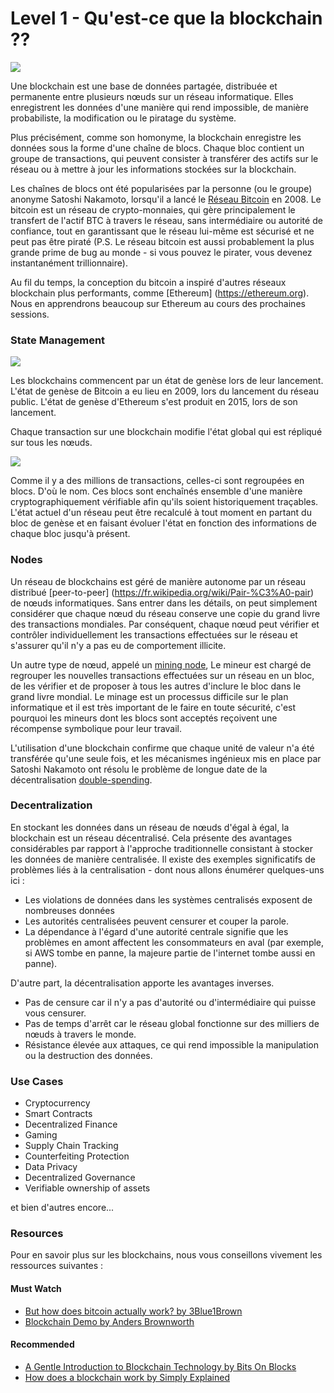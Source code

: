 # Level 1 - Qu'est-ce que la blockchain ??
![](https://i.imgur.com/Pn1B0t8.png)

Une blockchain est une base de données partagée, distribuée et permanente entre plusieurs nœuds sur un réseau informatique. Elles enregistrent les données d'une manière qui rend impossible, de manière probabiliste, la modification ou le piratage du système.

Plus précisément, comme son homonyme, la blockchain enregistre les données sous la forme d'une chaîne de blocs. Chaque bloc contient un groupe de transactions, qui peuvent consister à transférer des actifs sur le réseau ou à mettre à jour les informations stockées sur la blockchain.

Les chaînes de blocs ont été popularisées par la personne (ou le groupe) anonyme Satoshi Nakamoto, lorsqu'il a lancé le [Réseau Bitcoin](https://bitcoin.org) en 2008. Le bitcoin est un réseau de crypto-monnaies, qui gère principalement le transfert de l'actif BTC à travers le réseau, sans intermédiaire ou autorité de confiance, tout en garantissant que le réseau lui-même est sécurisé et ne peut pas être piraté (P.S. Le réseau bitcoin est aussi probablement la plus grande prime de bug au monde - si vous pouvez le pirater, vous devenez instantanément trillionnaire).

<Quiz questionId="25642ab6-6359-4d96-b361-9bcda3924821" />

Au fil du temps, la conception du bitcoin a inspiré d'autres réseaux blockchain plus performants, comme [Ethereum] (https://ethereum.org). Nous en apprendrons beaucoup sur Ethereum au cours des prochaines sessions.

<Quiz questionId="aa97ba07-0129-461a-a162-c10f029d26c6" />

### State Management

![](https://i.imgur.com/VQySjQu.png)

Les blockchains commencent par un état de genèse lors de leur lancement. L'état de genèse de Bitcoin a eu lieu en 2009, lors du lancement du réseau public. L'état de genèse d'Ethereum s'est produit en 2015, lors de son lancement.

Chaque transaction sur une blockchain modifie l'état global qui est répliqué sur tous les nœuds. 

<Quiz questionId="d2cb1910-40ac-481a-bf64-b117fe029182" />

![](https://i.imgur.com/wjK9Foy.png)

Comme il y a des millions de transactions, celles-ci sont regroupées en blocs. D'où le nom. Ces blocs sont enchaînés ensemble d'une manière cryptographiquement vérifiable afin qu'ils soient historiquement traçables. L'état actuel d'un réseau peut être recalculé à tout moment en partant du bloc de genèse et en faisant évoluer l'état en fonction des informations de chaque bloc jusqu'à présent.

<Quiz questionId="c7163d6f-a474-460d-93f8-ab11e6253af4" />

### Nodes

Un réseau de blockchains est géré de manière autonome par un réseau distribué [peer-to-peer] (https://fr.wikipedia.org/wiki/Pair-%C3%A0-pair) de nœuds informatiques. Sans entrer dans les détails, on peut simplement considérer que chaque nœud du réseau conserve une copie du grand livre des transactions mondiales. Par conséquent, chaque nœud peut vérifier et contrôler individuellement les transactions effectuées sur le réseau et s'assurer qu'il n'y a pas eu de comportement illicite.

Un autre type de nœud, appelé un [mining node](https://en.wikipedia.org/wiki/Bitcoin#Mining), Le mineur est chargé de regrouper les nouvelles transactions effectuées sur un réseau en un bloc, de les vérifier et de proposer à tous les autres d'inclure le bloc dans le grand livre mondial. Le minage est un processus difficile sur le plan informatique et il est très important de le faire en toute sécurité, c'est pourquoi les mineurs dont les blocs sont acceptés reçoivent une récompense symbolique pour leur travail.

<Quiz questionId="a96d92ca-5044-4d9e-b4c7-b094370a307f" />

<Quiz questionId="cda75960-e266-4deb-b317-20ccdcae9b98" />

L'utilisation d'une blockchain confirme que chaque unité de valeur n'a été transférée qu'une seule fois, et les mécanismes ingénieux mis en place par Satoshi Nakamoto ont résolu le problème de longue date de la décentralisation [double-spending](https://en.wikipedia.org/wiki/Double-spending).

<Quiz questionId="229ed272-9cd3-4b42-936d-871cb2cfac3d" />

### Decentralization
En stockant les données dans un réseau de nœuds d'égal à égal, la blockchain est un réseau décentralisé. Cela présente des avantages considérables par rapport à l'approche traditionnelle consistant à stocker les données de manière centralisée. Il existe des exemples significatifs de problèmes liés à la centralisation - dont nous allons énumérer quelques-uns ici :

- Les violations de données dans les systèmes centralisés exposent de nombreuses données
- Les autorités centralisées peuvent censurer et couper la parole.
- La dépendance à l'égard d'une autorité centrale signifie que les problèmes en amont affectent les consommateurs en aval (par exemple, si AWS tombe en panne, la majeure partie de l'internet tombe aussi en panne).

<Quiz questionId="156de364-a10f-49fd-a669-05f3762dbab1" />

D'autre part, la décentralisation apporte les avantages inverses.
- Pas de censure car il n'y a pas d'autorité ou d'intermédiaire qui puisse vous censurer.
- Pas de temps d'arrêt car le réseau global fonctionne sur des milliers de nœuds à travers le monde.
- Résistance élevée aux attaques, ce qui rend impossible la manipulation ou la destruction des données.


### Use Cases

- Cryptocurrency
- Smart Contracts
- Decentralized Finance
- Gaming
- Supply Chain Tracking
- Counterfeiting Protection
- Data Privacy
- Decentralized Governance
- Verifiable ownership of assets

et bien d'autres encore...

<Quiz questionId="694123d0-2716-463c-9f14-bb838b02a971" />

### Resources

Pour en savoir plus sur les blockchains, nous vous conseillons vivement les ressources suivantes :

#### Must Watch
- [But how does bitcoin actually work? by 3Blue1Brown](https://www.youtube.com/watch?v=bBC-nXj3Ng4)
- [Blockchain Demo by Anders Brownworth](https://andersbrownworth.com/blockchain/)

<Quiz questionId="faf19815-bb85-4e21-80aa-e2f7cb1bd6b7" />

#### Recommended
- [A Gentle Introduction to Blockchain Technology by Bits On Blocks](https://bitsonblocks.net/2015/09/09/gentle-introduction-blockchain-technology/)
- [How does a blockchain work by Simply Explained](https://www.youtube.com/watch?v=SSo_EIwHSd4)

<SubmitQuiz />
